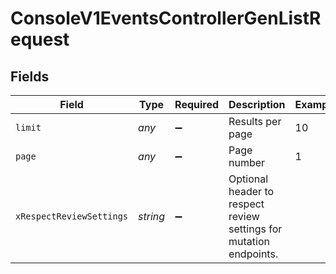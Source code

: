 # ConsoleV1EventsControllerGenListRequest


## Fields

| Field                                                              | Type                                                               | Required                                                           | Description                                                        | Example                                                            |
| ------------------------------------------------------------------ | ------------------------------------------------------------------ | ------------------------------------------------------------------ | ------------------------------------------------------------------ | ------------------------------------------------------------------ |
| `limit`                                                            | *any*                                                              | :heavy_minus_sign:                                                 | Results per page                                                   | 10                                                                 |
| `page`                                                             | *any*                                                              | :heavy_minus_sign:                                                 | Page number                                                        | 1                                                                  |
| `xRespectReviewSettings`                                           | *string*                                                           | :heavy_minus_sign:                                                 | Optional header to respect review settings for mutation endpoints. |                                                                    |